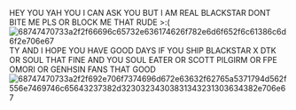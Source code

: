 

HEY YOU YAH YOU I CAN ASK YOU BUT I AM REAL BLACKSTAR DONT BITE ME PLS
OR BLOCK ME THAT RUDE >:(
![68747470733a2f2f66696c65732e636174626f782e6d6f652f6c61386c6d6f2e706e67](https://github.com/user-attachments/assets/eddf4b4c-4ab7-43ce-bac1-6e8a58b3ef5e)
TY AND I HOPE YOU HAVE GOOD DAYS IF YOU SHIP BLACKSTAR X DTK OR SOUL THAT FINE AND YOU SOUL EATER OR SCOTT PILGIRM OR FPE OMORI OR GENHSIN FANS THAT GOOD ![68747470733a2f2f692e706f7374696d672e63632f62765a5371794d562f556e7469746c65643237382d32303234303831343231303634382e706e67](https://github.com/user-attachments/assets/3cca81d0-1356-4b4a-9790-600fd723ab87)


